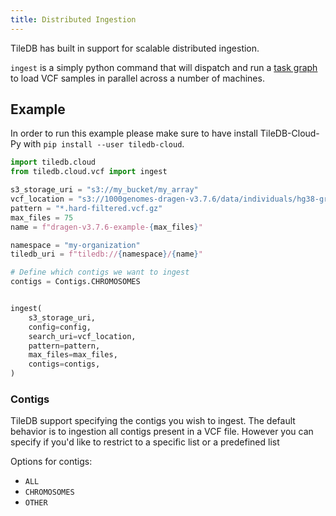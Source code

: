 ```yaml
---
title: Distributed Ingestion
---
```


TileDB has built in support for scalable distributed ingestion.

`ingest` is a simply python command that will dispatch and run a [task graph](https://docs.tiledb.com/cloud/concepts/tiledb-cloud-internals/task-graphs) to load VCF samples in parallel across a number of machines.

## Example

In order to run this example please make sure to have install TileDB-Cloud-Py with `pip install --user tiledb-cloud`.

```python
import tiledb.cloud
from tiledb.cloud.vcf import ingest

s3_storage_uri = "s3://my_bucket/my_array"
vcf_location = "s3://1000genomes-dragen-v3.7.6/data/individuals/hg38-graph-based"
pattern = "*.hard-filtered.vcf.gz"
max_files = 75
name = f"dragen-v3.7.6-example-{max_files}"

namespace = "my-organization"
tiledb_uri = f"tiledb://{namespace}/{name}"

# Define which contigs we want to ingest
contigs = Contigs.CHROMOSOMES


ingest(
    s3_storage_uri,
    config=config,
    search_uri=vcf_location,
    pattern=pattern,
    max_files=max_files,
    contigs=contigs,
)
```

### Contigs

TileDB support specifying the contigs you wish to ingest. The default behavior is to ingestion all contigs present in a VCF file. However you can specify if you'd like to restrict to a specific list or a predefined list

Options for contigs:

- `ALL`
- `CHROMOSOMES`
- `OTHER`